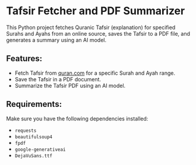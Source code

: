 # Tafsir Fetcher and PDF Summarizer

This Python project fetches Quranic Tafsir (explanation) for specified Surahs and Ayahs from an online source, saves the Tafsir to a PDF file, and generates a summary using an AI model.

## Features:
- Fetch Tafsir from [quran.com](https://quran.com) for a specific Surah and Ayah range.
- Save the Tafsir in a PDF document.
- Summarize the Tafsir PDF using an AI model.

## Requirements:
Make sure you have the following dependencies installed:

- `requests`
- `beautifulsoup4`
- `fpdf`
- `google-generativeai`
- `DejaVuSans.ttf`
